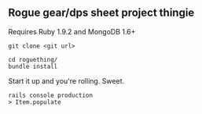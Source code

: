 ## Rogue gear/dps sheet project thingie

Requires Ruby 1.9.2 and MongoDB 1.6+

    git clone <git url>
    
    cd roguething/
    bundle install

Start it up and you're rolling. Sweet.

    rails console production
    > Item.populate